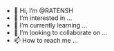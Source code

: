 - 👋 Hi, I’m @RATENSH
- 👀 I’m interested in ...
- 🌱 I’m currently learning ...
- 💞️ I’m looking to collaborate on ...
- 📫 How to reach me ...


